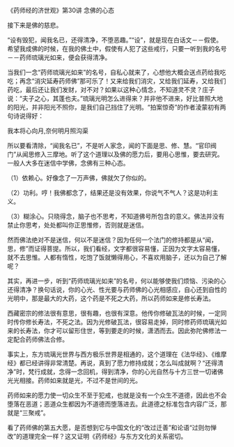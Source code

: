《药师经的济世观》第30讲 念佛的心态

接下来是佛的慈悲。

“设有毁犯，闻我名已，还得清净，不堕恶趣。”“设”，就是现在白话文－－假使。希望我成佛的时候，在我的佛土中，假使有人犯了这些戒行，只要一听到我的名号－－药师琉璃光如来，便会获得清净。

当我们一念“药师琉璃光如来”的名号，自私心就来了，心想他大概会送点药给我吃吃；再念“消灾延寿药师佛”那可乐了！又来给我们消灾，又给我们延寿，又给我们药吃，最后还让我们发财，对不对？如果以这种心情念，不知道灵不灵？庄子说：“夫子之心，其蓬也夫。”琉璃光明怎么进得来？并非他不进来，好比普照大地的阳光，并非阳光不照你，是我们自己挡住了光明。“拍案惊奇”的作者淩蒙初有两句诗说得好：

我本将心向月,奈何明月照沟渠

所以要看清除，“闻我名已”，不是听人家念，闻的下面是思、修、慧。“官印阀门”从闻思修入三摩地。听了这个道理以及佛的愿力后，要用心思惟，要去研究。一般人大多在迷信中学佛，念佛有三种心态。

（1）依赖心。好像念了一万声佛，佛就欠了你似的。

（2）功利。哼！我佛都念了，结果还是没有效果，你说气不气人？这是功利主义。

（3）糊涂心。只晓得念，脑子也不思考，不知道佛号所包含的意义。佛法并没有禁止你思考，处处都叫你正思惟修，否则就是迷信。

然而佛法绝对不是迷信，何以不是迷信？因为任何一个法门的修持都是从“闻，思，修”而证得菩提。所以，我们看经，文字都很容易懂，正因为文字太容易懂，就不去思惟。人都有惰性，吃饱了饭就懒得用心，不喜欢用脑子，还以为自己了解呢？

其实，再进一步，听到“药师琉璃光如来”的名号，何以能够使我们烦恼、污染的心还得清净？换句话说，你的心光、性光要与药师佛的心光相感应，自心还到自性的光明中，那是最大的大药，这个药是不死之大药，所以药师如来是修长寿法。

西藏密宗的修法很有意思，很有趣，也很有深意。他传你修破瓦法的时候，一定同时传你修长寿法，不死之法。因为光修破瓦法，很容易走掉，同时修药师琉璃光如来的长寿法，你才可以留形住世，等到要走的时候，潇洒而去。因此弥陀佛修法一定配合药师佛法合修。

事实上，东方琉璃光世界与西方极乐世界是相通的，这个道理在《法华经》、《维摩经》都已经讲得非常清楚。再说，真到了愿力修持成就；怎么叫成就啊？“还得清净”时，梵行成就，念得一念回机，得到清净，你的心光自然与十方三世一切诸佛光光相接。药师如来就是光，不过不是世间的光。

药师如来的愿力使一切众生不至于犯戒，也就是没有一个众生不道德，因此也不会堕落在恶道；恶道众生都因为不道德而堕落进去。此道德之标准包含内容广泛，那就是“三聚戒”。

看了药师佛的第五大愿，是否想到它与中国文化的“改过迁善”和论语“过则勿惮改”的道理完全一样？这又证明《药师经》与东方文化的关系密切。